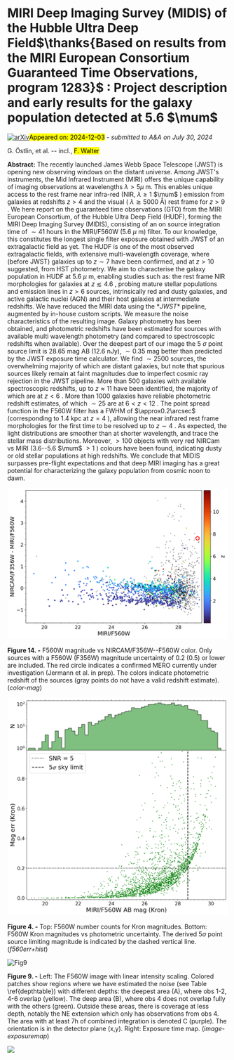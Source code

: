 <div class="macros" style="visibility:hidden;">
$\newcommand{\ensuremath}{}$
$\newcommand{\xspace}{}$
$\newcommand{\object}[1]{\texttt{#1}}$
$\newcommand{\farcs}{{.}''}$
$\newcommand{\farcm}{{.}'}$
$\newcommand{\arcsec}{''}$
$\newcommand{\arcmin}{'}$
$\newcommand{\ion}[2]{#1#2}$
$\newcommand{\textsc}[1]{\textrm{#1}}$
$\newcommand{\hl}[1]{\textrm{#1}}$
$\newcommand{\footnote}[1]{}$
$\newcommand{\mum}{{\mum}}$
$\newcommand{\mjy}{{\muJy}}$
$\newcommand{\lya}{{Ly\alpha}}$
$\newcommand{\ha}{H\alpha}$
$\newcommand{\pa}{Pa \alpha}$
$\newcommand{\brb}{Br\beta}$
$\newcommand{\brg}{Br\gamma}$
$\newcommand{\brd}{Br\delta}$
$\newcommand{\hb}{H\beta}$
$\newcommand{\hg}{H\gamma}$
$\newcommand{\hd}{H\delta}$
$\newcommand{\oii}{[O {\sc ii}]}$
$\newcommand{\oiii}{[O {\sc iii}]}$
$\newcommand{\nii}{[N {\sc ii}]}$
$\newcommand{\hi}{H {\sc i}}$
$\newcommand{\hii}{H {\sc ii}}$
$\newcommand{\zsun}{Z_\odot}$
$\newcommand{\msun}{M_\odot}$
$\newcommand{\msunyr}{M_\odot/yr}$
$\newcommand{\sfrkpc}{M_\odot/yr/kpc^2}$
$\newcommand{\lfuv}{L_{\rm FUV}}$
$\newcommand{\lsun}{L_\odot}$
$\newcommand{\bull}{\bullet}$
$\newcommand{\fesc}{f_{esc, Ly\alpha}}$
$\newcommand{\fesclyc}{f_{esc}}$
$\newcommand{\hiz}{high-z}$
$\newcommand{\z}{z}$
$\newcommand$
$\newcommand$
$\newcommand$
$\newcommand$
$\newcommand$
$\newcommand$
$\newcommand$
$\newcommand$
$\newcommand$
$\newcommand$
$\newcommand{\ergc}{{erg/s/cm^2/Å }}$
$\newcommand{\ergl}{{erg/s/cm^2}}$
$\newcommand{\htwo}{{H_2}}$
$\newcommand{\fet}{{[Fe{\sc ii}]}}$
$\newcommand{\flam}{{f_{\lambda}}}$
$\newcommand{\lamrest}{\lambda_{\rm rest}}$
$\newcommand{\lamobs}{\lambda_{\rm obs}}$</div>



<div id="title">

#  MIRI Deep Imaging Survey (MIDIS) of the Hubble Ultra Deep Field$\thanks{Based on results from the MIRI European Consortium Guaranteed Time Observations, program 1283}$ : Project description and early results for the galaxy population detected at 5.6 $\mum$ 

</div>
<div id="comments">

[![arXiv](https://img.shields.io/badge/arXiv-2411.19686-b31b1b.svg)](https://arxiv.org/abs/2411.19686)<mark>Appeared on: 2024-12-03</mark> -  _submitted to A&A on July 30, 2024_

</div>
<div id="authors">

G. Östlin, et al. -- incl., <mark>F. Walter</mark>

</div>
<div id="abstract">

**Abstract:** The recently launched James Webb Space Telescope (JWST) is opening new observing windows on the distant universe. Among JWST's instruments, the Mid Infrared Instrument (MIRI) offers the unique capability of imaging observations at wavelengths $\lambda > 5\mu$ m. This enables unique access to the rest frame near infra-red (NIR, $\lambda \ge 1$ $\mum$ ) emission from galaxies at redshifts $z>4$ and the visual ( $\lambda \gtrsim 5000$ Å) rest frame for $z>9$ . We here report on the guaranteed time observations (GTO) from the MIRI European Consortium, of the Hubble Ultra Deep Field (HUDF), forming the MIRI Deep Imaging Survey (MIDIS), consisting of an on source integration time of $\sim41$ hours in the MIRI/F560W (5.6 $\mu$ m) filter.   To our knowledge, this constitutes the longest single filter exposure obtained with JWST of an extragalactic field as yet. The HUDF is one of the most observed  extragalactic fields, with extensive multi-wavelength coverage, where (before  JWST) galaxies up to $z\sim 7$ have been  confirmed, and at $z>10$ suggested, from HST photometry. We aim to characterise the galaxy population in HUDF at 5.6 $\mu$ m, enabling studies such as: the rest frame NIR morphologies for galaxies at $z\lesssim4.6$ ,  probing mature stellar populations and emission lines  in $z>6$ sources, intrinsically red and dusty galaxies, and active galactic nuclei (AGN) and their host galaxies at intermediate redshifts. We have reduced the MIRI data using the $*JWST*$ pipeline, augmented by in-house custom scripts. We measure the noise characteristics of the resulting image. Galaxy photometry has been obtained, and photometric redshifts have been estimated for sources with available multi wavelength photometry (and compared to spectroscopic redshifts when available). Over the deepest part of our image  the 5 $\sigma$ point source limit is 28.65 mag AB (12.6 nJy), $\sim0.35$ mag better than predicted by the JWST exposure time calculator.   We find $\sim2500$ sources, the overwhelming majority of which are distant galaxies, but note that spurious sources likely remain at faint magnitudes due to imperfect cosmic ray rejection in the JWST pipeline.   More than 500 galaxies with available spectroscopic redshifts, up to $z\approx11$ have been identified, the majority of which are at $z<6$ .   More than 1000 galaxies have reliable photometric redshift estimates, of which $\sim25$ are  at $6<z<12$ .   The point spread function in the F560W filter has a FWHM of $\approx0.2\arcsec$ (corresponding to $1.4$ kpc at $z=4$ ), allowing the near infrared rest frame   morphologies  for the first time to be resolved up to $z\sim4$ . As expected, the  light distributions are smoother than at shorter wavelength, and trace the stellar mass distributions.    Moreover, $>100$ objects with very red  NIRCam vs MIRI (3.6--5.6 $\mum$ $>1$ ) colours have been found, indicating dusty or old stellar populations at high redshifts. We conclude that MIDIS  surpasses pre-flight expectations and that deep MIRI imaging has a great potential for characterizing the galaxy population from cosmic noon to dawn.

</div>

<div id="div_fig1">

<img src="tmp_2411.19686/./Figures/midis_colordist_F356W-F560W_zcol.png" alt="Fig14" width="100%"/>

**Figure 14. -** F560W magnitude vs NIRCAM/F356W--F560W color. Only sources with a F560W (F356W) magnitude uncertainty of 0.2 (0.5) or lower are included. The red circle indicates a confirmed MERO currently under investigation (Jermann et al. in prep). The colors indicate photometric redshift of the sources (gray points do not have a valid redshift estimate). (*color-mag*)

</div>
<div id="div_fig2">

<img src="tmp_2411.19686/./Figures/hudf_mds_kron_err+hist.png" alt="Fig4" width="100%"/>

**Figure 4. -** 
   Top: F560W number counts for Kron magnitudes.
   Bottom: F560W Kron magnitudes vs photometric uncertainty. The derived $5\sigma$ point source limiting magnitude is indicated by the dashed vertical line.  (*f560err+hist*)

</div>
<div id="div_fig3">

<img src="tmp_2411.19686/./Figures/exptime_map_2col.png" alt="Fig9" width="100%"/>

**Figure 9. -** Left: The F560W image with linear intensity scaling. Colored patches show regions where we have estimated the noise (see Table \ref{depthtable}) with different depths: the deepest area (A), where obs 1-2, 4-6 overlap (yellow). The deep area (B), where obs 4 does not overlap fully with the others (green). Outside these areas, there is coverage at less depth, notably the NE extension which only has observations from obs 4. The area with at least 7h of combined integration is denoted C (purple). The orientation is in the detector plane (x,y). Right: Exposure time map. (*image-exposuremap*)

</div><div id="qrcode"><img src=https://api.qrserver.com/v1/create-qr-code/?size=100x100&data="https://arxiv.org/abs/2411.19686"></div>